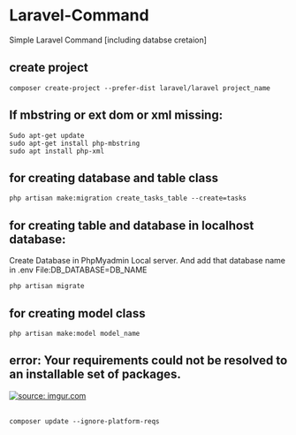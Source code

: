 # Laravel-Command
Simple Laravel Command [including databse cretaion]

create project
----------------
    composer create-project --prefer-dist laravel/laravel project_name
    
If mbstring or ext dom or xml missing:
--------------------------------------
    Sudo apt-get update
    sudo apt-get install php-mbstring
    sudo apt install php-xml

for creating database and table class
----------------------------------------
    php artisan make:migration create_tasks_table --create=tasks

for creating table and database in localhost database:
-------------------------------------------------------
Create Database in PhpMyadmin Local server. And add that database name in .env File:DB_DATABASE=DB_NAME

    php artisan migrate

for creating model class
-------------------------
    php artisan make:model model_name
    
error: Your requirements could not be resolved to an installable set of packages.
----------------------------------------------------------------------------------
<a href="https://imgur.com/8DeuJHW"><img src="https://i.imgur.com/8DeuJHW.png" title="source: imgur.com" /></a><br/><br/>

    composer update --ignore-platform-reqs
